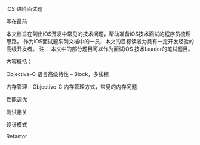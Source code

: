 iOS 进阶面试题写在最前本文档旨在列出iOS开发中常见的技术问题，帮助准备iOS技术面试的程序员梳理思路。作为iOS面试题系列文档中的一员，本文的目标读者为具有一定开发经验的高级开发者。注： 本文中的部分题目可以作为面试iOS 技术Leader的笔试题目。内容概括：Objective-C 语言高级特性 – Block，多线程内存管理 – Objective-C 内存管理方式，常见的内存问题性能调优测试相关设计模式
Refactor
